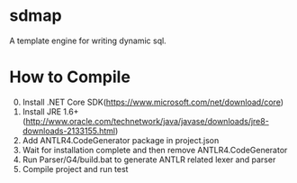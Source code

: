 # sdmap
A template engine for writing dynamic sql.

# How to Compile
0. Install .NET Core SDK(https://www.microsoft.com/net/download/core)
1. Install JRE 1.6+(http://www.oracle.com/technetwork/java/javase/downloads/jre8-downloads-2133155.html)
2. Add ANTLR4.CodeGenerator package in project.json
3. Wait for installation complete and then remove ANTLR4.CodeGenerator
4. Run Parser/G4/build.bat to generate ANTLR related lexer and parser
5. Compile project and run test
